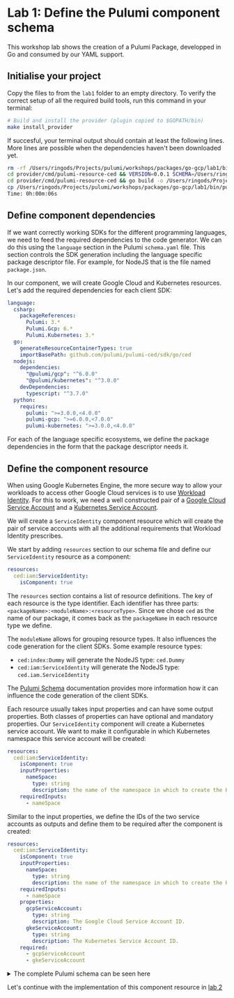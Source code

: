 # Lab 1: Define the Pulumi component schema

This workshop lab shows the creation of a Pulumi Package, developped in Go and consumed by our YAML support.

## Initialise your project

Copy the files to from the `lab1` folder to an empty directory. To verify the correct setup of all the required build tools, run this command in your terminal:

```bash
# Build and install the provider (plugin copied to $GOPATH/bin)
make install_provider
```

If succesful, your terminal output should contain at least the following lines. More lines are possible when the dependencies haven't been downloaded yet.

```bash
rm -rf /Users/ringods/Projects/pulumi/workshops/packages/go-gcp/lab1/bin/pulumi-resource-ced
cd provider/cmd/pulumi-resource-ced && VERSION=0.0.1 SCHEMA=/Users/ringods/Projects/pulumi/workshops/packages/go-gcp/lab1/schema.yaml go generate main.go
cd provider/cmd/pulumi-resource-ced && go build -o /Users/ringods/Projects/pulumi/workshops/packages/go-gcp/lab1/bin/pulumi-resource-ced -ldflags "-X github.com/pulumi/pulumi-ced/provider/pkg/version.Version=0.0.1" .
cp /Users/ringods/Projects/pulumi/workshops/packages/go-gcp/lab1/bin/pulumi-resource-ced /Users/ringods/Projects/golang/bin
Time: 0h:00m:06s                                                                                                                 
```

## Define component dependencies

If we want correctly working SDKs for the different programming languages, we need to feed the required dependencies to the code generator. We can do this using the `language` section in the Pulumi `schema.yaml` file. This section controls the SDK generation including the language specific package descriptor file. For example, for NodeJS that is the file named `package.json`.

In our component, we will create Google Cloud and Kubernetes resources. Let's add the required dependencies for each client SDK:

```yaml
language:
  csharp:
    packageReferences:
      Pulumi: 3.*
      Pulumi.Gcp: 6.*
      Pulumi.Kubernetes: 3.*
  go:
    generateResourceContainerTypes: true
    importBasePath: github.com/pulumi/pulumi-ced/sdk/go/ced
  nodejs:
    dependencies:
      "@pulumi/gcp": "^6.0.0"
      "@pulumi/kubernetes": "^3.0.0"
    devDependencies:
      typescript: "^3.7.0"
  python:
    requires:
      pulumi: ">=3.0.0,<4.0.0"
      pulumi-gcp: ">=6.0.0,<7.0.0"
      pulumi-kubernetes: ">=3.0.0,<4.0.0"
```

For each of the language specific ecosystems, we define the package dependencies in the form that the package descriptor needs it.

## Define the component resource

When using Google Kubernetes Engine, the more secure way to allow your workloads to access other Google Cloud services is to use [Workload Identity](https://cloud.google.com/kubernetes-engine/docs/how-to/workload-identity). For this to work, we need a well constructed pair of a [Google Cloud Service Account](https://www.pulumi.com/registry/packages/gcp/api-docs/serviceaccount/account/?utm_source=GitHub&utm_medium=referral&utm_campaign=workshops) and a [Kubernetes Service Account](https://www.pulumi.com/registry/packages/kubernetes/api-docs/core/v1/serviceaccount/?utm_source=GitHub&utm_medium=referral&utm_campaign=workshops).

We will create a `ServiceIdentity` component resource which will create the pair of service accounts with all the additional requirements that Workload Identity prescribes.

We start by adding `resources` section to our schema file and define our `ServiceIdentity` resource as a component:

```yaml
resources:
  ced:iam:ServiceIdentity:
    isComponent: true
```

The `resources` section contains a list of resource definitions. The key of each resource is the type identifier. Each identifier has three parts: `<packageName>:<moduleName>:<resourceType>`. Since we chose `ced` as the name of our package, it comes back as the `packageName` in each resource type we define.

The `moduleName` allows for grouping resource types. It also influences the code generation for the client SDKs. Some example resource types:

* `ced:index:Dummy` will generate the NodeJS type: `ced.Dummy`
* `ced:iam:ServiceIdentity` will generate the NodeJS type: `ced.iam.ServiceIdentity`

The [Pulumi Schema](https://www.pulumi.com/docs/guides/pulumi-packages/schema/?utm_source=GitHub&utm_medium=referral&utm_campaign=workshops) documentation provides more information how it can influence the code generation of the client SDKs.

Each resource usually takes input properties and can have some output properties. Both classes of properties can have optional and mandatory properties. Our `ServiceIdentity` component will create a Kubernetes service account. We want to make it configurable in which Kubernetes namespace this service account will be created:

```yaml
resources:
  ced:iam:ServiceIdentity:
    isComponent: true
    inputProperties:
      nameSpace:
        type: string
        description: the name of the namespace in which to create the Kubernetes service account.
    requiredInputs:
      - nameSpace
```

Similar to the input properties, we define the IDs of the two service accounts as outputs and define them to be required after the component is created:

```yaml
resources:
  ced:iam:ServiceIdentity:
    isComponent: true
    inputProperties:
      nameSpace:
        type: string
        description: the name of the namespace in which to create the Kubernetes service account.
    requiredInputs:
      - nameSpace
    properties:
      gcpServiceAccount:
        type: string
        description: The Google Cloud Service Account ID.
      gkeServiceAccount:
        type: string
        description: The Kubernetes Service Account ID.
    required:
      - gcpServiceAccount
      - gkeServiceAccount
```

<details><summary>The complete Pulumi schema can be seen here</summary>

```yaml
# yaml-language-server: $schema=https://raw.githubusercontent.com/pulumi/pulumi/master/pkg/codegen/schema/pulumi.json
---
name: ced
resources:
  ced:iam:ServiceIdentity:
    isComponent: true
    inputProperties:
      nameSpace:
        type: string
        description: the name of the namespace in which to create the Kubernetes service account.
    requiredInputs:
      - nameSpace
    properties:
      gcpServiceAccount:
        type: string
        description: The Google Cloud Service Account ID.
      gkeServiceAccount:
        type: string
        description: The Kubernetes Service Account ID.
    required:
      - gcpServiceAccount
      - gkeServiceAccount
language:
  csharp:
    packageReferences:
      Pulumi: 3.*
      Pulumi.Gcp: 6.*
      Pulumi.Kubernetes: 3.*
  go:
    generateResourceContainerTypes: true
    importBasePath: github.com/pulumi/pulumi-ced/sdk/go/ced
  nodejs:
    dependencies:
      "@pulumi/gcp": "^6.0.0"
      "@pulumi/kubernetes": "^3.0.0"
    devDependencies:
      typescript: "^3.7.0"
  python:
    requires:
      pulumi: ">=3.0.0,<4.0.0"
      pulumi-gcp: ">=6.0.0,<7.0.0"
      pulumi-kubernetes: ">=3.0.0,<4.0.0"
```

</details>

Let's continue with the implementation of this component resource in [lab 2](../lab2)
